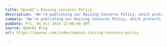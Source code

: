 ```yaml
---
title: OpenAI’s Raising Concerns Policy
description: "We’re publishing our Raising Concerns Policy, which protects employees’ rights to make protected disclosures."
summary: "We’re publishing our Raising Concerns Policy, which protects employees’ rights to make protected disclosures."
pubDate: Fri, 04 Oct 2024 12:00:00 GMT
source: OpenAI Blog
url: https://openai.com/index/openai-raising-concerns-policy

---
```


